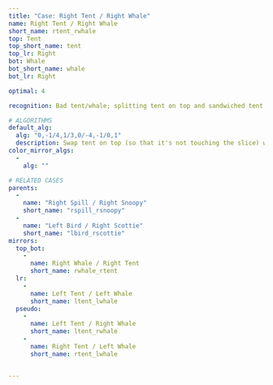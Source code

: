 ```yaml
---
title: "Case: Right Tent / Right Whale"
name: Right Tent / Right Whale
short_name: rtent_rwhale
top: Tent
top_short_name: tent
top_lr: Right
bot: Whale
bot_short_name: whale
bot_lr: Right

optimal: 4

recognition: Bad tent/whale; splitting tent on top and sandwiched tent on bottom breaks squareshape.

# ALGORITHMS
default_alg:
  alg: "0,-1/4,1/3,0/-4,-1/0,1"
  description: Swap tent on top (so that it's not touching the slice) with same-colored spill on bottom (keeping shell on DL) to form spill/snoopy.
color_mirror_algs:
  -
    alg: ""

# RELATED CASES
parents:
  -
    name: "Right Spill / Right Snoopy"
    short_name: "rspill_rsnoopy"
  -
    name: "Left Bird / Right Scottie"
    short_name: "lbird_rscottie"
mirrors:
  top_bot:
    -
      name: Right Whale / Right Tent
      short_name: rwhale_rtent
  lr:
    -
      name: Left Tent / Left Whale
      short_name: ltent_lwhale
  pseudo:
    -
      name: Left Tent / Right Whale
      short_name: ltent_rwhale
    -
      name: Right Tent / Left Whale
      short_name: rtent_lwhale


---
```


